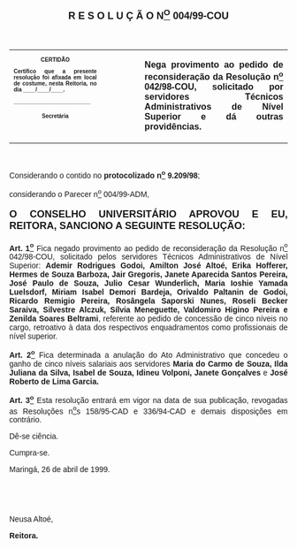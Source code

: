<BODY>

<B><FONT FACE="Arial" SIZE=4><P ALIGN="CENTER"></P>
<P ALIGN="CENTER">R E S O L U &Ccedil; &Atilde; O  N<U><SUP>O</U></SUP>  004/99-COU</P>
</B></FONT><FONT FACE="Arial">
<P>&nbsp;</P></FONT>
<TABLE CELLSPACING=0 BORDER=0 CELLPADDING=7 WIDTH=596>
<TR><TD WIDTH="33%" VALIGN="TOP">
<B><FONT FACE="Arial" SIZE=1><P ALIGN="CENTER">CERTID&Atilde;O</P>
<P ALIGN="JUSTIFY">   Certifico que a presente resolu&ccedil;&atilde;o foi afixada em local de costume, nesta Reitoria, no dia ____/____/____.</P>
<P ALIGN="JUSTIFY"></P>
<P ALIGN="JUSTIFY">_________________________</P>
<P ALIGN="CENTER">Secret&aacute;ria</B></FONT></TD>
<TD WIDTH="14%" VALIGN="TOP">&nbsp;</TD>
<TD WIDTH="53%" VALIGN="TOP">
<B><FONT FACE="Arial"><P ALIGN="JUSTIFY">Nega provimento ao pedido de reconsidera&ccedil;&atilde;o da Resolu&ccedil;&atilde;o n<U><SUP>o</U></SUP> 042/98-COU, solicitado por servidores T&eacute;cnicos Administrativos de N&iacute;vel Superior e d&aacute; outras provid&ecirc;ncias.</B></FONT></TD>
</TR>
</TABLE>

<FONT FACE="Arial">
<P>&nbsp;</P>
<P ALIGN="JUSTIFY">&#9;Considerando o contido no <B>protocolizado n<U><SUP>o</U></SUP> 9.209/98</B>;</P>
<P ALIGN="JUSTIFY">&#9;considerando o Parecer n<U><SUP>o</U></SUP> 004/99-ADM,</P>
<P ALIGN="JUSTIFY"></P>
</FONT><B><FONT FACE="Arial" SIZE=4><P ALIGN="JUSTIFY">O CONSELHO UNIVERSIT&Aacute;RIO APROVOU E EU, REITORA, SANCIONO A SEGUINTE RESOLU&Ccedil;&Atilde;O:</P>
</B></FONT><FONT FACE="Arial"><P ALIGN="JUSTIFY"></P>
<P ALIGN="JUSTIFY">&#9;<B>Art. 1<U><SUP>o</B></U></SUP> Fica negado provimento ao pedido de reconsidera&ccedil;&atilde;o da Resolu&ccedil;&atilde;o n<U><SUP>o</U></SUP> 042/98-COU, solicitado pelos servidores T&eacute;cnicos Administrativos de N&iacute;vel Superior: <B>Ademir Rodrigues Godoi, Amilton Jos&eacute; Alto&eacute;, Erika Hofferer, Hermes de Souza Barboza, Jair Gregoris, Janete Aparecida Santos Pereira, Jos&eacute; Paulo de Souza, Julio Cesar Wunderlich, Maria Ioshie Yamada Luelsdorf, Miriam Isabel Demori Bardeja, Orivaldo Paltanin de Godoi, Ricardo Remigio Pereira, Ros&acirc;ngela Saporski Nunes, Roseli Becker Saraiva, Silvestre Alczuk, S&iacute;lvia Meneguette, Valdomiro Higino Pereira e Zenilda Soares Beltrami</B>, referente ao pedido de concess&atilde;o de cinco n&iacute;veis no cargo, retroativo &agrave; data dos respectivos enquadramentos como profissionais de n&iacute;vel superior.</P>
<P ALIGN="JUSTIFY">&#9;<B>Art. 2<U><SUP>o</B></U></SUP> Fica determinada a anula&ccedil;&atilde;o do Ato Administrativo que concedeu o ganho de cinco n&iacute;veis salariais aos servidores <B>Maria do Carmo de Souza, Ilda Juliana da Silva, Isabel de Souza, Idineu Volponi, Janete Gon&ccedil;alves </B>e<B> Jos&eacute; Roberto de Lima Garcia.</P>
</B><P ALIGN="JUSTIFY">&#9;<B>Art. 3<U><SUP>o</B></U></SUP> Esta resolu&ccedil;&atilde;o entrar&aacute; em vigor na data de sua publica&ccedil;&atilde;o, revogadas as Resolu&ccedil;&otilde;es n<U><SUP>o</U></SUP>s 158/95-CAD e 336/94-CAD e demais disposi&ccedil;&otilde;es em contr&aacute;rio.</P>
<P>&#9;D&ecirc;-se ci&ecirc;ncia.</P>
<P>&#9;Cumpra-se.</P>

<P ALIGN="JUSTIFY">Maring&aacute;, 26 de abril de 1999.</P>
<P ALIGN="JUSTIFY"></P>
<P ALIGN="JUSTIFY">&nbsp;</P>
<P ALIGN="JUSTIFY">&nbsp;</P>
<P ALIGN="JUSTIFY">Neusa Alto&eacute;,</P>
<B><P ALIGN="JUSTIFY">Reitora.</P></B></FONT></BODY>
